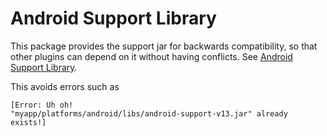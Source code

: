 Android Support Library
=======================

This package provides the support jar for backwards compatibility, so that other plugins can depend on it without having conflicts.
See [Android Support Library](http://developer.android.com/tools/support-library/index.html).


This avoids errors such as 

	[Error: Uh oh!
	"myapp/platforms/android/libs/android-support-v13.jar" already exists!]
   